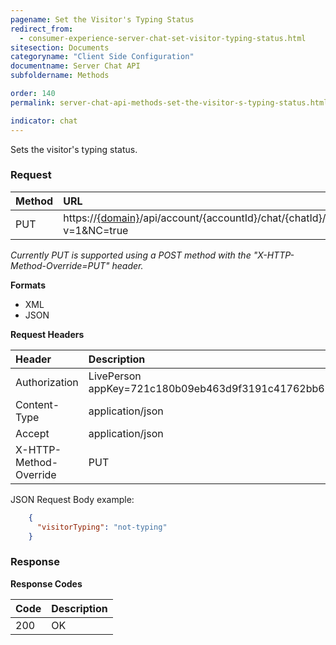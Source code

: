 ```yaml
---
pagename: Set the Visitor's Typing Status
redirect_from:
  - consumer-experience-server-chat-set-visitor-typing-status.html
sitesection: Documents
categoryname: "Client Side Configuration"
documentname: Server Chat API
subfoldername: Methods

order: 140
permalink: server-chat-api-methods-set-the-visitor-s-typing-status.html

indicator: chat
---
```


Sets the visitor's typing status.

### Request

| Method | URL |
| :--- |  :--- |
| PUT |  https://[{domain}](/agent-domain-domain-api.html)/api/account/{accountId}/chat/{chatId}/info/visitorTyping?v=1&NC=true |

*Currently PUT is supported using a POST method with the "X-HTTP-Method-Override=PUT" header.*

**Formats**

- XML
- JSON

**Request Headers**

| Header | Description |
| :--- | :--- |
| Authorization | LivePerson appKey=721c180b09eb463d9f3191c41762bb68 |
| Content-Type | application/json |
| Accept | application/json |
| X-HTTP-Method-Override | PUT |

JSON Request Body example:

```json
    {
      "visitorTyping": "not-typing"
    }
```

### Response

**Response Codes**

| Code | Description |
| :--- | :--- |
| 200 | OK |
